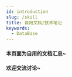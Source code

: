 ```yaml
---
id: introduction
slug: /skill
title: 自用文档/技术笔记
keywords:
  - DataBase
---
```


#### 本页面为自用的文档汇总~
#### 欢迎交流讨论~
